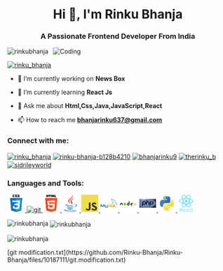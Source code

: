 <h1 align="center">Hi 👋, I'm Rinku Bhanja</h1>
<h3 align="center">A Passionate Frontend Developer From India</h3>
<img align="right" alt="Coding" width="400" src="https://camo.githubusercontent.com/5ddf73ad3a205111cf8c686f687fc216c2946a75005718c8da5b837ad9de78c9/68747470733a2f2f7468756d62732e6766796361742e636f6d2f4576696c4e657874446576696c666973682d736d616c6c2e676966">

<p align="left"> <img src="https://komarev.com/ghpvc/?username=rinkubhanja&label=Profile%20views&color=0e75b6&style=flat" alt="rinkubhanja" /> </p>

<p align="left"> <a href="https://twitter.com/rinku_bhanja" target="blank"><img src="https://img.shields.io/twitter/follow/rinku_bhanja?logo=twitter&style=for-the-badge" alt="rinku_bhanja" /></a> </p>

- 🔭 I’m currently working on **News Box**

- 🌱 I’m currently learning **React Js**

- 💬 Ask me about **Html,Css,Java,JavaScript,React**

- 📫 How to reach me **bhanjarinku637@gmail.com**

<h3 align="left">Connect with me:</h3>
<p align="left">
<a href="https://twitter.com/rinku_bhanja" target="blank"><img align="center" src="https://raw.githubusercontent.com/rahuldkjain/github-profile-readme-generator/master/src/images/icons/Social/twitter.svg" alt="rinku_bhanja" height="30" width="40" /></a>
<a href="https://linkedin.com/in/rinku-bhanja-b128b4210" target="blank"><img align="center" src="https://raw.githubusercontent.com/rahuldkjain/github-profile-readme-generator/master/src/images/icons/Social/linked-in-alt.svg" alt="rinku-bhanja-b128b4210" height="30" width="40" /></a>
<a href="https://fb.com/bhanjarinku9" target="blank"><img align="center" src="https://raw.githubusercontent.com/rahuldkjain/github-profile-readme-generator/master/src/images/icons/Social/facebook.svg" alt="bhanjarinku9" height="30" width="40" /></a>
<a href="https://instagram.com/therinku_b" target="blank"><img align="center" src="https://raw.githubusercontent.com/rahuldkjain/github-profile-readme-generator/master/src/images/icons/Social/instagram.svg" alt="therinku_b" height="30" width="40" /></a>
<a href="https://www.youtube.com/c/sidrileyworld" target="blank"><img align="center" src="https://raw.githubusercontent.com/rahuldkjain/github-profile-readme-generator/master/src/images/icons/Social/youtube.svg" alt="sidrileyworld" height="30" width="40" /></a>
</p>

<h3 align="left">Languages and Tools:</h3>
<p align="left"> <a href="https://www.w3schools.com/css/" target="_blank" rel="noreferrer"> <img src="https://raw.githubusercontent.com/devicons/devicon/master/icons/css3/css3-original-wordmark.svg" alt="css3" width="40" height="40"/> </a> <a href="https://git-scm.com/" target="_blank" rel="noreferrer"> <img src="https://www.vectorlogo.zone/logos/git-scm/git-scm-icon.svg" alt="git" width="40" height="40"/> </a> <a href="https://www.w3.org/html/" target="_blank" rel="noreferrer"> <img src="https://raw.githubusercontent.com/devicons/devicon/master/icons/html5/html5-original-wordmark.svg" alt="html5" width="40" height="40"/> </a> <a href="https://www.java.com" target="_blank" rel="noreferrer"> <img src="https://raw.githubusercontent.com/devicons/devicon/master/icons/java/java-original.svg" alt="java" width="40" height="40"/> </a> <a href="https://developer.mozilla.org/en-US/docs/Web/JavaScript" target="_blank" rel="noreferrer"> <img src="https://raw.githubusercontent.com/devicons/devicon/master/icons/javascript/javascript-original.svg" alt="javascript" width="40" height="40"/> </a> <a href="https://www.mysql.com/" target="_blank" rel="noreferrer"> <img src="https://raw.githubusercontent.com/devicons/devicon/master/icons/mysql/mysql-original-wordmark.svg" alt="mysql" width="40" height="40"/> </a> <a href="https://nodejs.org" target="_blank" rel="noreferrer"> <img src="https://raw.githubusercontent.com/devicons/devicon/master/icons/nodejs/nodejs-original-wordmark.svg" alt="nodejs" width="40" height="40"/> </a> <a href="https://www.php.net" target="_blank" rel="noreferrer"> <img src="https://raw.githubusercontent.com/devicons/devicon/master/icons/php/php-original.svg" alt="php" width="40" height="40"/> </a> <a href="https://www.python.org" target="_blank" rel="noreferrer"> <img src="https://raw.githubusercontent.com/devicons/devicon/master/icons/python/python-original.svg" alt="python" width="40" height="40"/> </a> <a href="https://reactjs.org/" target="_blank" rel="noreferrer"> <img src="https://raw.githubusercontent.com/devicons/devicon/master/icons/react/react-original-wordmark.svg" alt="react" width="40" height="40"/> </a> </p>

<p><img align="left" src="https://github-readme-stats.vercel.app/api/top-langs?username=rinkubhanja&show_icons=true&locale=en&layout=compact" alt="rinkubhanja" /></p>

<p>&nbsp;<img align="center" src="https://github-readme-stats.vercel.app/api?username=rinkubhanja&show_icons=true&locale=en" alt="rinkubhanja" /></p>

<p><img align="center" src="https://github-readme-streak-stats.herokuapp.com/?user=rinkubhanja&" alt="rinkubhanja" /></p>
[git modification.txt](https://github.com/Rinku-Bhanja/Rinku-Bhanja/files/10187111/git.modification.txt)
